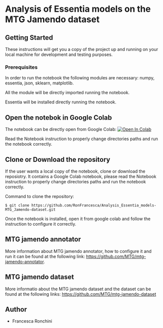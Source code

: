 # Analysis of Essentia models on the MTG Jamendo dataset

## Getting Started

These instructions will get you a copy of the project up and running on your local machine for development and testing purposes. 

### Prerequisites

In order to run the notebook the following modules are necessary: numpy, essentia, json, sklearn, matplotlib.

All the module will be directly imported running the notebook.

Essentia will be installed directly running the notebook.

## Open the notebok in Google Colab

The notebook can be directly open from Google Colab: [![Open In Colab](https://colab.research.google.com/assets/colab-badge.svg)](https://colab.research.google.com/github/RonFrancesca/Analysis_Essentia_models-MTG_Jamendo-dataset/blob/master/LargeScale_Dataset_Classification.ipynb)

Read the Notebook instruction to properly change directories paths and run the notebook correctly.

## Clone or Download the repository 

If the user wants a local copy of the notebook, clone or download the reposiotry.
It contains a Google Colab notebook, please read the Notebook instruction to properly change directories paths and run the notebook correctly.

Command to clone the repository:
```
$ git clone https://github.com/RonFrancesca/Analysis_Essentia_models-MTG_Jamendo-dataset.git
```
Once the notebook is installed, open it from google colab and follow the instruction to configure it correctly. 


## MTG jamendo annotator 

More information about MTG jamendo annotator, how to configure it and run it can be found at the following link: https://github.com/MTG/mtg-jamendo-annotator. 

## MTG jamendo dataset 

More informatio about the MTG jamendo dataset and the dataset can be found at the following links: https://github.com/MTG/mtg-jamendo-dataset 


## Author 
- Francesca Ronchini


